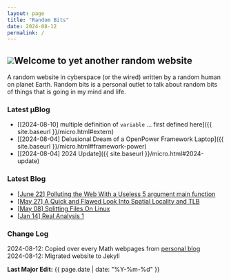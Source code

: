 ```yaml
---
layout: page
title: "Random Bits"
date: 2024-08-12
permalink: /
---
```

<!--<h2><img src = "{{site.baseurl}}/assets/gifs/pikachu-wave.gif" style = "float:left; margin-right: 1em;">Welcome to yet another random website</h2>-->
<h2 id = "page-title"><img id = "pikachu-title" src = "{{site.baseurl}}/assets/gifs/pikachu-wave.gif">Welcome to yet another random website</h2>
A random website in cyberspace (or the wired) written by a random human on planet Earth. 
Random bits is a personal outlet to talk about random bits of things that is going in my mind and life.

### Latest µBlog 
* [[2024-08-10] multiple definition of `variable` ... first defined here]({{ site.baseurl }}/micro.html#extern)
* [[2024-08-04] Delusional Dream of a OpenPower Framework Laptop]({{ site.baseurl }}/micro.html#framework-power)
* [[2024-08-04] 2024 Update]({{ site.baseurl }}/micro.html#2024-update)

### Latest Blog 
* [[June 22] Polluting the Web With a Useless 5 argument main function](https://zakuarbor.github.io/blog/useless-main/)
* [[May 27] A Quick and Flawed Look Into Spatial Locality and TLB](https://zakuarbor.github.io/blog/regret-tlb-cacheline/)
* [[May 08] Splitting Files On Linux](https://zakuarbor.github.io/blog/split-files/)
* [[Jan 14] Real Analysis 1](https://zakuarbor.github.io/blog/math3001/)

### Change Log

2024-08-12: Copied over every Math webpages from <a href = "https://zakuarbor.github.io/blog/">personal blog</a>
<br/>
2024-08-12: Migrated website to Jekyll

<b>Last Major Edit:</b> {{ page.date | date: "%Y-%m-%d" }}
